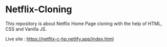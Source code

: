 # Netflix-Cloning
This repository is about Netflix Home Page cloning with the help of HTML, CSS and Vanilla JS. 


Live site : https://netflix-c-hp.netlify.app/index.html
